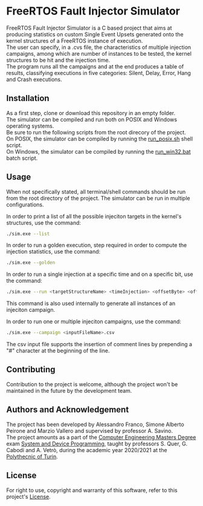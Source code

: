 # FreeRTOS Fault Injector Simulator

FreeRTOS Fault Injector Simulator is a C based project that aims at producing statistics on custom Single Event Upsets generated onto the kernel structures of a FreeRTOS instance of execution.  
The user can specify, in a .cvs file, the characteristics of multiple injection campaigns, among which are number of instances to be tested, the kernel structures to be hit and the injection time.  
The program runs all the campaigns and at the end produces a table of results, classifying executions in five categories: Silent, Delay, Error, Hang and Crash executions.  

## Installation

As a first step, clone or download this repository in an empty folder.  
The simulator can be compiled and run both on POSIX and Windows operating systems.  
Be sure to run the following scripts from the root direcory of the project.  
On POSIX, the simulator can be compiled by running the [run_posix.sh](run_posix.sh) shell script.  
On Windows, the simulator can be compiled by running the [run_win32.bat](run_win32.bat) batch script.  

## Usage

When not specifically stated, all terminal/shell commands should be run from the root directory of the project.
The simulator can be run in multiple configurations.

In order to print a list of all the possible injeciton targets in the kernel's structures, use the command:
```bash
./sim.exe --list
```

In order to run a golden execution, step required in order to compute the injection statistics, use the command:
```bash
./sim.exe --golden
```

In order to run a single injection at a specific time and on a specific bit, use the command:
```bash
./sim.exe --run <targetStructureName> <timeInjection> <offsetByte> <offsetBit>
```
This command is also used internally to generate all instances of an injeciton campaign.

In order to run one or multiple injeciton campaigns, use the command:
```bash
./sim.exe --campaign <inputFileName>.csv
```
The csv input file supports the insertion of comment lines by prepending a "#" character at the beginning of the line.

## Contributing
Contribution to the project is welcome, although the project won't be maintained in the future by the development team.

## Authors and Acknowledgement

The project has been developed by Alessandro Franco, Simone Alberto Peirone and Marzio Vallero and supervised by professor A. Savino.  
The project amounts as a part of the [Computer Engineering Masters Degree](https://didattica.polito.it/pls/portal30/sviluppo.offerta_formativa.corsi?p_sdu_cds=37:18&p_lang=EN) exam [System and Device Programming](https://didattica.polito.it/pls/portal30/gap.pkg_guide.viewGap?p_cod_ins=01NYHOV&p_a_acc=2021&p_header=S&p_lang=EN), taught by professors S. Quer, G. Cabodi and A. Vetrò, during the academic year 2020/2021 at the [Polythecnic of Turin](https://www.polito.it/).

## License
For right to use, copyright and warranty of this software, refer to this project's [License](License.md).
